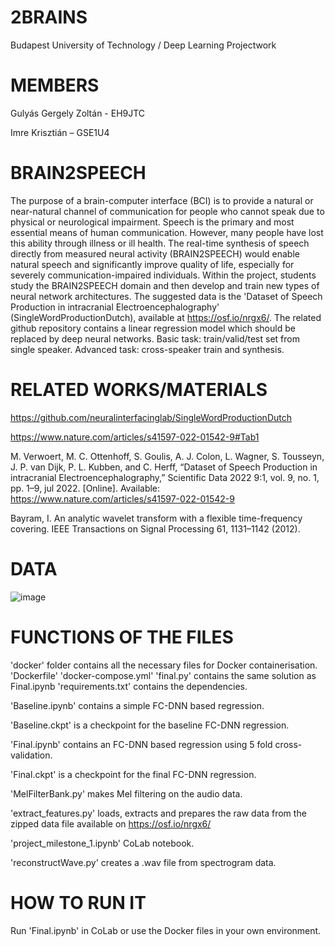 # 2BRAINS
Budapest University of Technology / Deep Learning Projectwork

# MEMBERS
Gulyás Gergely Zoltán - EH9JTC 

Imre Krisztián – GSE1U4

# BRAIN2SPEECH
The purpose of a brain-computer interface (BCI) is to provide a natural or near-natural channel of communication for people who cannot speak due to physical or neurological impairment. Speech is the primary and most essential means of human communication. However, many people have lost this ability through illness or ill health. The real-time synthesis of speech directly from measured neural activity (BRAIN2SPEECH) would enable natural speech and significantly improve quality of life, especially for severely communication-impaired individuals. Within the project, students study the BRAIN2SPEECH domain and then develop and train new types of neural network architectures. The suggested data is the 'Dataset of Speech Production in intracranial Electroencephalography' (SingleWordProductionDutch), available at https://osf.io/nrgx6/. The related github repository contains a linear regression model which should be replaced by deep neural networks. Basic task: train/valid/test set from single speaker. Advanced task: cross-speaker train and synthesis.

# RELATED WORKS/MATERIALS
https://github.com/neuralinterfacinglab/SingleWordProductionDutch

https://www.nature.com/articles/s41597-022-01542-9#Tab1

M. Verwoert, M. C. Ottenhoff, S. Goulis, A. J. Colon, L. Wagner, S. Tousseyn, J. P. van Dijk, P. L. Kubben, and C. Herff, “Dataset of Speech Production in intracranial Electroencephalography,” Scientific Data 2022 9:1, vol. 9, no. 1, pp. 1–9, jul 2022. [Online]. Available: https://www.nature.com/articles/s41597-022-01542-9

Bayram, I. An analytic wavelet transform with a flexible time-frequency covering. IEEE Transactions on Signal Processing 61, 1131–1142 (2012).

# DATA

![image](https://github.com/eva-vision/2BRAINS/assets/52841811/a63151c9-7b32-4f6e-a067-d1205f2aa78e)

# FUNCTIONS OF THE FILES

'docker' folder contains all the necessary files for Docker containerisation.
  'Dockerfile' 
  'docker-compose.yml'
  'final.py' contains the same solution as Final.ipynb
  'requirements.txt' contains the dependencies.

'Baseline.ipynb' contains a simple FC-DNN based regression.

'Baseline.ckpt' is a checkpoint for the baseline FC-DNN regression.

'Final.ípynb' contains an FC-DNN based regression using 5 fold cross-validation.

'Final.ckpt' is a checkpoint for the final FC-DNN regression.

'MelFilterBank.py' makes Mel filtering on the audio data.

'extract_features.py' loads, extracts and prepares the raw data from the zipped data file available on https://osf.io/nrgx6/

'project_milestone_1.ipynb' CoLab notebook.

'reconstructWave.py' creates a .wav file from spectrogram data.

# HOW TO RUN IT

Run 'Final.ipynb' in CoLab or use the Docker files in your own environment.


